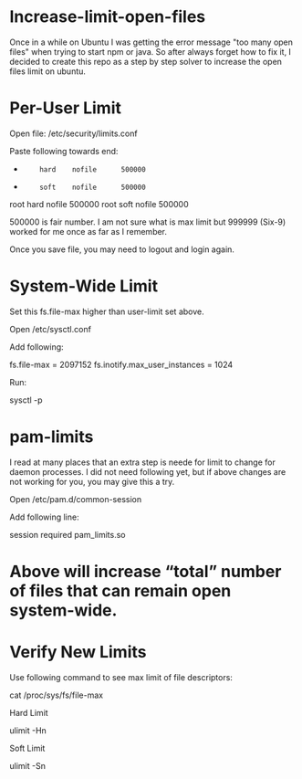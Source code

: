 # Increase-limit-open-files
Once in a while on Ubuntu I was getting the error message "too many open files" when trying to start npm or java.
So after always forget how to fix it, I decided to create this repo as a step by step solver to increase the open files limit on ubuntu.


# Per-User Limit

Open file: /etc/security/limits.conf

Paste following towards end:

*         hard    nofile      500000
*         soft    nofile      500000
root      hard    nofile      500000
root      soft    nofile      500000

500000 is fair number. I am not sure what is max limit but 999999 (Six-9) worked for me once as far as I remember.

Once you save file, you may need to logout and login again.

# System-Wide Limit

Set this fs.file-max higher than user-limit set above.

Open /etc/sysctl.conf 

Add following:

fs.file-max = 2097152
fs.inotify.max_user_instances = 1024

Run:

sysctl -p

# pam-limits

I read at many places that an extra step is neede for limit to change for daemon processes. I did not need following yet, but if above changes are not working for you, you may give this a try.

Open /etc/pam.d/common-session

Add following line:

session required pam_limits.so

# Above will increase “total” number of files that can remain open system-wide.

# Verify New Limits

Use following command to see max limit of file descriptors:

cat /proc/sys/fs/file-max

Hard Limit

ulimit -Hn

Soft Limit

ulimit -Sn
